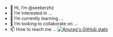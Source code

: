 - 👋 Hi, I’m @seekerzhz
- 👀 I’m interested in ...
- 🌱 I’m currently learning ...
- 💞️ I’m looking to collaborate on ...
- 📫 How to reach me ...
[![Anurag's GitHub stats](https://github-readme-stats.vercel.app/api?username=seekerzhz)](https://github.com/anuraghazra/github-readme-stats)
<!---
seekerzhz/seekerzhz is a ✨ special ✨ repository because its `README.md` (this file) appears on your GitHub profile.
You can click the Preview link to take a look at your changes.
--->

